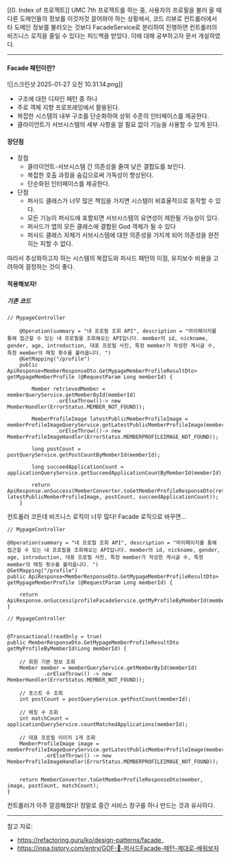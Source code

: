 [[0. Index of 프로젝트]] UMC 7th 프로젝트를 하는 중, 사용자의 프로필을 불러 올 때 다른 도메인들의 정보를 이것저것 끌어와야 하는 상황에서, 코드 리뷰로 컨트롤러에서 타 도메인 정보를 불러오는 것보다 FacadeService로 분리하여 진행하면 컨트롤러의 비즈니스 로직을 줄일 수 있다는 피드백을 받았다. 이에 대해 공부하고자 문서 개설하였다.

---

#### Facade 패턴이란?
![[스크린샷 2025-01-27 오전 10.31.14.png]]
* 구조에 대한 디자인 패턴 중 하나
* 주로 객체 지향 프로프래밍에서 활용된다.
* 복잡한 시스템의 내부 구조를 단순화하여 상위 수준의 인터페이스를 제공한다.
* 클라이언트가 서브시스템의 세부 사항을 알 필요 없이 기능을 사용할 수 있게 된다.



#### 장단점
* 장점
	* 클라이언트-서브시스템 간 의존성을 줄여 낮은 결합도를 보인다.
	* 복잡한 호출 과정을 숨김으로써 가독성이 향상된다.
	* 단순화된 인터페이스를 제공한다.
* 단점
	* 퍼사드 클래스가 너무 많은 책임을 가지면 시스템이 비효율적으로 동작할 수 있다.
	* 모든 기능이 퍼사드에 포함되면 서브시스템의 유연성이 제한될 가능성이 있다.
	* 퍼사드가 앱의 모든 클래스에 결합된 God 객체가 될 수 있다
	* 퍼사드 클래스 자체가 서브시스템에 대한 의존성을 가지게 되어 의존성을 완전히는 피할 수 없다.

따라서 추상화하고자 하는 시스템의 복잡도와 퍼사드 패턴의 이점, 유지보수 비용을 고려하여 결정하는 것이 좋다.



#### 적용해보자!
##### 기존 코드

```
// MypageController

	@Operation(summary = "내 프로필 조회 API", description = "마이페이지를 통해 접근할 수 있는 내 프로필을 조회해오는 API입니다. member의 id, nickname, gender, age, introduction, 대표 프로필 사진, 특정 member가 작성한 게시글 수, 특정 member의 매칭 횟수를 불러옵니다. ")
    @GetMapping("/profile")
    public ApiResponse<MemberResponseDto.GetMypageMemberProfileResultDto> getMypageMemberProfile (@RequestParam Long memberId) {

        Member retrievedMember = memberQueryService.getMemberById(memberId)
                .orElseThrow(()-> new MemberHandler(ErrorStatus.MEMBER_NOT_FOUND));

        MemberProfileImage latestPublicMemberProfileImage = memberProfileImageQueryService.getLatestPublicMemberProfileImage(memberId)
                .orElseThrow(()-> new MemberProfileImageHandler(ErrorStatus.MEMBERPROFILEIMAGE_NOT_FOUND));

        long postCount = postQueryService.getPostCountByMemberId(memberId);

        long succeedApplicationCount = applicationQueryService.getSucceedApplicationCountByMemberId(memberId);

        return ApiResponse.onSuccess(MemberConverter.toGetMemberProfileResponseDto(retrievedMember, latestPublicMemberProfileImage, postCount, succeedApplicationCount));
    }

```

컨트롤러 코든데 비즈니스 로직이 너무 많다! Facade 로직으로 바꾸면...


```
// MypageController

@Operation(summary = "내 프로필 조회 API", description = "마이페이지를 통해 접근할 수 있는 내 프로필을 조회해오는 API입니다. member의 id, nickname, gender, age, introduction, 대표 프로필 사진, 특정 member가 작성한 게시글 수, 특정 member의 매칭 횟수를 불러옵니다. ")  
@GetMapping("/profile")  
public ApiResponse<MemberResponseDto.GetMypageMemberProfileResultDto> getMypageMemberProfile (@RequestParam Long memberId) {  
  
    return ApiResponse.onSuccess(profileFacadeService.getMyProfileByMemberId(memberId));  
}
```


```
// MypageController

  
@Transactional(readOnly = true)  
public MemberResponseDto.GetMypageMemberProfileResultDto getMyProfileByMemberId(Long memberId) {  
  
    // 회원 기본 정보 조회  
    Member member = memberQueryService.getMemberById(memberId)  
            .orElseThrow(() -> new MemberHandler(ErrorStatus.MEMBER_NOT_FOUND));  
  
    // 포스트 수 조회  
    int postCount = postQueryService.getPostCount(memberId);  
  
    // 매칭 수 조회  
    int matchCount = applicationQueryService.countMatchedApplications(memberId);  
  
    // 대표 프로필 이미지 1개 조회  
    MemberProfileImage image = memberProfileImageQueryService.getLatestPublicMemberProfileImage(memberId)  
            .orElseThrow(() -> new MemberProfileImageHandler(ErrorStatus.MEMBERPROFILEIMAGE_NOT_FOUND));  
  
  
    return MemberConverter.toGetMemberProfileResponseDto(member, image, postCount, matchCount);  
}
```

컨트롤러가 아주 깔끔해졌다! 정말로 중간 서비스 창구를 하나 만드는 것과 유사하다.

---

참고 자료:
- https://refactoring.guru/ko/design-patterns/facade_
- https://inpa.tistory.com/entry/GOF-💠-퍼사드Facade-패턴-제대로-배워보자